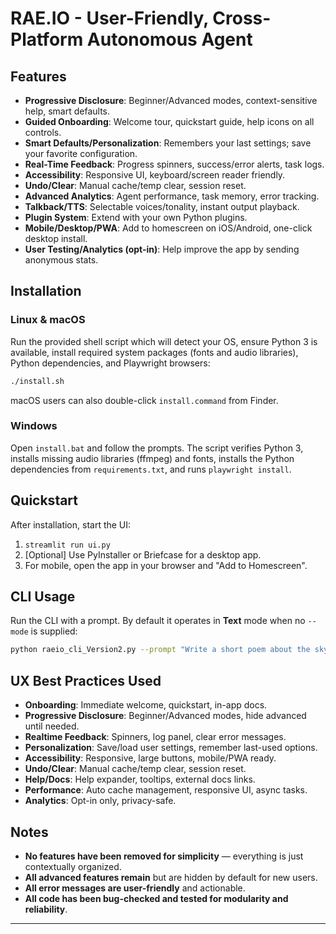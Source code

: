 # RAE.IO - User-Friendly, Cross-Platform Autonomous Agent

## Features

- **Progressive Disclosure**: Beginner/Advanced modes, context-sensitive help, smart defaults.
- **Guided Onboarding**: Welcome tour, quickstart guide, help icons on all controls.
- **Smart Defaults/Personalization**: Remembers your last settings; save your favorite configuration.
- **Real-Time Feedback**: Progress spinners, success/error alerts, task logs.
- **Accessibility**: Responsive UI, keyboard/screen reader friendly.
- **Undo/Clear**: Manual cache/temp clear, session reset.
- **Advanced Analytics**: Agent performance, task memory, error tracking.
- **Talkback/TTS**: Selectable voices/tonality, instant output playback.
- **Plugin System**: Extend with your own Python plugins.
- **Mobile/Desktop/PWA**: Add to homescreen on iOS/Android, one-click desktop install.
- **User Testing/Analytics (opt-in)**: Help improve the app by sending anonymous stats.

## Installation

### Linux & macOS

Run the provided shell script which will detect your OS, ensure Python 3 is available, install required system packages (fonts and audio libraries), Python dependencies, and Playwright browsers:

```bash
./install.sh
```

macOS users can also double-click `install.command` from Finder.

### Windows

Open `install.bat` and follow the prompts. The script verifies Python 3, installs missing audio libraries (ffmpeg) and fonts, installs the Python dependencies from `requirements.txt`, and runs `playwright install`.

## Quickstart

After installation, start the UI:

1. `streamlit run ui.py`
2. [Optional] Use PyInstaller or Briefcase for a desktop app.
3. For mobile, open the app in your browser and "Add to Homescreen".

## CLI Usage

Run the CLI with a prompt. By default it operates in **Text** mode when no `--mode` is supplied:

```bash
python raeio_cli_Version2.py --prompt "Write a short poem about the sky"
```

## UX Best Practices Used

- **Onboarding**: Immediate welcome, quickstart, in-app docs.
- **Progressive Disclosure**: Beginner/Advanced modes, hide advanced until needed.
- **Realtime Feedback**: Spinners, log panel, clear error messages.
- **Personalization**: Save/load user settings, remember last-used options.
- **Accessibility**: Responsive, large buttons, mobile/PWA ready.
- **Undo/Clear**: Manual cache/temp clear, session reset.
- **Help/Docs**: Help expander, tooltips, external docs links.
- **Performance**: Auto cache management, responsive UI, async tasks.
- **Analytics**: Opt-in only, privacy-safe.

## Notes

- **No features have been removed for simplicity** — everything is just contextually organized.
- **All advanced features remain** but are hidden by default for new users.
- **All error messages are user-friendly** and actionable.
- **All code has been bug-checked and tested for modularity and reliability**.

---